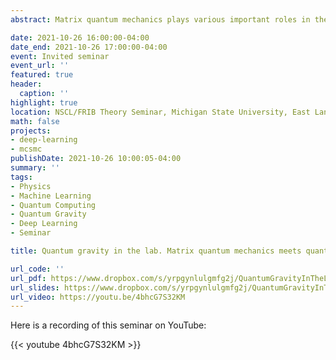 ```yaml
---
abstract: Matrix quantum mechanics plays various important roles in theoretical physics, such as a holographic description of quantum black holes. Understanding quantum black holes and the role of entanglement in a holographic setup is of paramount importance for the development of better quantum algorithms (quantum error correction codes) and for the realization of a quantum theory of gravity. Quantum computing and deep learning offer us potentially useful approaches to study the dynamics of matrix quantum mechanics. For this reason, I will discuss a first benchmark of such techniques to simple models of matrix quantum mechanics. First, I will introduce a hybrid quantum-classical algorithm in a truncated Hilbert space suitable for finding the ground state of matrix models on NISQ-era devices. Then, I will discuss a deep learning approach to study the wave function of matrix quantum mechanics, even in a supersymmetric case, using a neural network representation of quantum states. Results for the ground state energy will be compared to traditional Lattice Monte Carlo simulations of the Euclidean path integral as a benchmark.

date: 2021-10-26 16:00:00-04:00
date_end: 2021-10-26 17:00:00-04:00
event: Invited seminar
event_url: ''
featured: true
header:
  caption: ''
highlight: true
location: NSCL/FRIB Theory Seminar, Michigan State University, East Lansing, MI, USA
math: false
projects:
- deep-learning
- mcsmc
publishDate: 2021-10-26 10:00:05-04:00
summary: ''
tags:
- Physics
- Machine Learning
- Quantum Computing
- Quantum Gravity
- Deep Learning
- Seminar

title: Quantum gravity in the lab. Matrix quantum mechanics meets quantum computing

url_code: ''
url_pdf: https://www.dropbox.com/s/yrpgynlulgmfg2j/QuantumGravityInTheLab_ERinaldi_60min.pdf?dl=0
url_slides: https://www.dropbox.com/s/yrpgynlulgmfg2j/QuantumGravityInTheLab_ERinaldi_60min.pdf?dl=0
url_video: https://youtu.be/4bhcG7S32KM
---
```

Here is a recording of this seminar on YouTube:

{{< youtube 4bhcG7S32KM >}}
